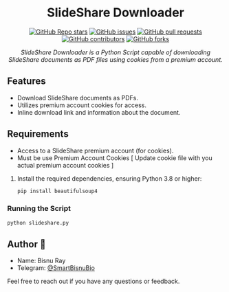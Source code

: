 <h1 align="center">SlideShare Downloader</h1>

<p align="center">
  <a href="https://github.com/bisnuray/SlideShareDownloader/stargazers"><img src="https://img.shields.io/github/stars/bisnuray/SlideShareDownloader?color=blue&style=flat" alt="GitHub Repo stars"></a>
  <a href="https://github.com/bisnuray/SlideShareDownloader/issues"><img src="https://img.shields.io/github/issues/bisnuray/SlideShareDownloader" alt="GitHub issues"></a>
  <a href="https://github.com/bisnuray/SlideShareDownloader/pulls"><img src="https://img.shields.io/github/issues-pr/bisnuray/SlideShareDownloader" alt="GitHub pull requests"></a>
  <a href="https://github.com/bisnuray/SlideShareDownloader/graphs/contributors"><img src="https://img.shields.io/github/contributors/bisnuray/SlideShareDownloader?style=flat" alt="GitHub contributors"></a>
  <a href="https://github.com/bisnuray/SlideShareDownloader/network/members"><img src="https://img.shields.io/github/forks/bisnuray/SlideShareDownloader?style=flat" alt="GitHub forks"></a>
</p>

<p align="center">
  <em>SlideShare Downloader is a Python Script capable of downloading SlideShare documents as PDF files using cookies from a premium account.</em>
</p>

## Features

- Download SlideShare documents as PDFs.
- Utilizes premium account cookies for access.
- Inline download link and information about the document.

## Requirements

- Access to a SlideShare premium account (for cookies).
- Must be use Premium Account Cookies [ Update cookie file with you actual premium account cookies ]

1. Install the required dependencies, ensuring Python 3.8 or higher:

    ```bash
    pip install beautifulsoup4
    ```
### Running the Script

  ```bash
  python slideshare.py
  ```
## Author 📝

- Name: Bisnu Ray
- Telegram: [@SmartBisnuBio](https://t.me/SmartBisnuBio)

Feel free to reach out if you have any questions or feedback.
